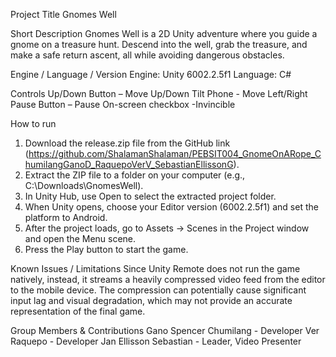 Project Title
Gnomes Well

Short Description
Gnomes Well is a 2D Unity adventure where you guide a gnome on a treasure hunt. Descend into the well, grab the treasure, and make a safe return ascent, all while avoiding dangerous obstacles.

Engine / Language / Version
Engine: Unity 6002.2.5f1
Language: C#

Controls
Up/Down Button – Move Up/Down
Tilt Phone - Move Left/Right
Pause Button – Pause
On-screen checkbox -Invincible

How to run
1. Download the release.zip file from the GitHub link (https://github.com/ShalamanShalaman/PEBSIT004_GnomeOnARope_ChumilangGanoD_RaquepoVerV_SebastianEllissonG).
2. Extract the ZIP file to a folder on your computer (e.g., C:\Downloads\GnomesWell).
3. In Unity Hub, use Open to select the extracted project folder.
4. When Unity opens, choose your Editor version (6002.2.5f1) and set the platform to Android.
5. After the project loads, go to Assets → Scenes in the Project window and open the Menu scene.
6. Press the Play button to start the game.

Known Issues / Limitations
Since Unity Remote does not run the game natively, instead, it streams a heavily compressed video feed from the editor to the mobile device. The compression can potentially cause significant input lag and visual degradation, which may not provide an accurate representation of the final game.

Group Members & Contributions
Gano Spencer Chumilang - Developer
Ver Raquepo - Developer
Jan Ellisson Sebastian - Leader, Video Presenter
